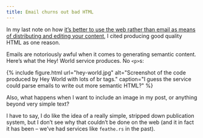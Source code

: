 ```yaml
---
title: Email churns out bad HTML
---
```


In my last note on how [it’s better to use the web rather than email as means of distributing and editing your content](/notes/2021-02-28-publishing-to-a-website-is-easy), I cited producing good quality HTML as one reason.

Emails are notoriously awful when it comes to generating semantic content. Here’s what the Hey! World service produces. No `<p>`s:

{% include figure.html url="hey-world.jpg" alt="Screenshot of the code produced by Hey World with lots of br tags." caption="I guess the service could parse emails to write out more semantic HTML?" %}

Also, what happens when I want to include an image in my post, or anything beyond very simple text?

I have to say, I do like the idea of a really simple, stripped down publication system, but I don’t see why that couldn’t be done on the web (and it in fact it has been – we’ve had services like `feathe.rs` in the past).